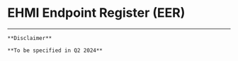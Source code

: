 # EHMI Endpoint Register (EER)

***

    **Disclaimer** 
    
    **To be specified in Q2 2024**

<br/> 
